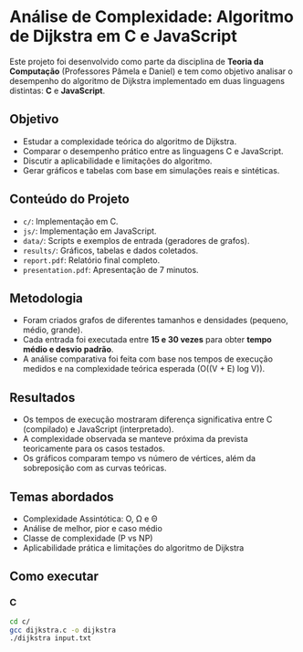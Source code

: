 # Análise de Complexidade: Algoritmo de Dijkstra em C e JavaScript

Este projeto foi desenvolvido como parte da disciplina de **Teoria da Computação** (Professores Pâmela e Daniel) e tem como objetivo analisar o desempenho do algoritmo de Dijkstra implementado em duas linguagens distintas: **C** e **JavaScript**.

## Objetivo

- Estudar a complexidade teórica do algoritmo de Dijkstra.
- Comparar o desempenho prático entre as linguagens C e JavaScript.
- Discutir a aplicabilidade e limitações do algoritmo.
- Gerar gráficos e tabelas com base em simulações reais e sintéticas.

## Conteúdo do Projeto

- `c/`: Implementação em C.
- `js/`: Implementação em JavaScript.
- `data/`: Scripts e exemplos de entrada (geradores de grafos).
- `results/`: Gráficos, tabelas e dados coletados.
- `report.pdf`: Relatório final completo.
- `presentation.pdf`: Apresentação de 7 minutos.

## Metodologia

- Foram criados grafos de diferentes tamanhos e densidades (pequeno, médio, grande).
- Cada entrada foi executada entre **15 e 30 vezes** para obter **tempo médio e desvio padrão**.
- A análise comparativa foi feita com base nos tempos de execução medidos e na complexidade teórica esperada (O((V + E) log V)).

## Resultados

- Os tempos de execução mostraram diferença significativa entre C (compilado) e JavaScript (interpretado).
- A complexidade observada se manteve próxima da prevista teoricamente para os casos testados.
- Os gráficos comparam tempo vs número de vértices, além da sobreposição com as curvas teóricas.

## Temas abordados

- Complexidade Assintótica: O, Ω e Θ
- Análise de melhor, pior e caso médio
- Classe de complexidade (P vs NP)
- Aplicabilidade prática e limitações do algoritmo de Dijkstra

## Como executar

### C

```bash
cd c/
gcc dijkstra.c -o dijkstra
./dijkstra input.txt
